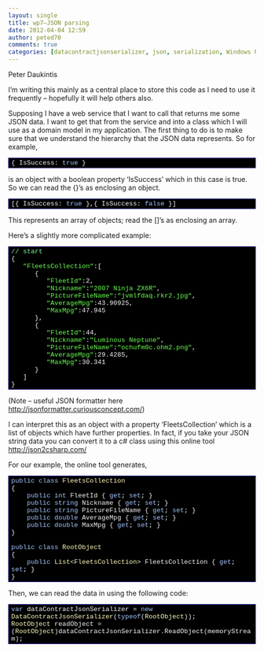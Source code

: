 ```yaml
---
layout: single
title: wp7–JSON parsing
date: 2012-04-04 12:59
author: peted70
comments: true
categories: [datacontractjsonserializer, json, serialization, Windows Phone 7, wp7]
---
```

<p>Peter Daukintis</p>  <p>I’m writing this mainly as a central place to store this code as I need to use it frequently – hopefully it will help others also.</p>  <p>Supposing I have a web service that I want to call that returns me some JSON data. I want to get that from the service and into a class which I will use as a domain model in my application. The first thing to do is to make sure that we understand the hierarchy that the JSON data represents. So for example,</p>  <div style="margin:0;display:inline;float:none;padding:0;" id="scid:9ce6104f-a9aa-4a17-a79f-3a39532ebf7c:b2457821-2587-447a-af12-6d7212a200af" class="wlWriterEditableSmartContent"> <div style="border:#000080 1px solid;color:#000;font-family:'Courier New', Courier, Monospace;font-size:10pt;"> <div style="background-color:#000000;overflow:auto;padding:2px 5px;"><span style="color:#f3f3f3;">{ IsSuccess: </span><span style="color:#a2c4fd;">true</span><span style="color:#f3f3f3;"> } </span></div> </div> </div>  <p>is an object with a boolean property ‘IsSuccess’ which in this case is true. So we can read the {}’s as enclosing an object.</p>  <div style="margin:0;display:inline;float:none;padding:0;" id="scid:9ce6104f-a9aa-4a17-a79f-3a39532ebf7c:787e4301-ffa9-4b9f-8122-827ef204cd04" class="wlWriterEditableSmartContent"> <div style="border:#000080 1px solid;color:#000;font-family:'Courier New', Courier, Monospace;font-size:10pt;"> <div style="background-color:#000000;overflow:auto;padding:2px 5px;"><span style="color:#f3f3f3;">[{ IsSuccess: </span><span style="color:#a2c4fd;">true</span><span style="color:#f3f3f3;"> },{ IsSuccess: </span><span style="color:#a2c4fd;">false</span><span style="color:#f3f3f3;"> }]  </span></div> </div> </div>  <p>This represents an array of objects; read the []’s as enclosing an array.</p>  <p>Here’s a slightly more complicated example:</p>  <div style="margin:0;display:inline;float:none;padding:0;" id="scid:9ce6104f-a9aa-4a17-a79f-3a39532ebf7c:16e84931-5f6b-4910-bec7-b108b91fdc14" class="wlWriterEditableSmartContent"> <div style="border:#000080 1px solid;color:#000;font-family:'Courier New', Courier, Monospace;font-size:10pt;"> <div style="background-color:#000000;overflow:auto;padding:2px 5px;"><span style="color:#75ffa2;">// start</span><br> <span style="color:#f3f3f3;">{</span><br>    <span style="color:#f3f3f3;"></span><span style="color:#6afd51;">&quot;FleetsCollection&quot;</span><span style="color:#f3f3f3;">:[</span><br>       <span style="color:#f3f3f3;">{</span><br>          <span style="color:#f3f3f3;"></span><span style="color:#6afd51;">&quot;FleetId&quot;</span><span style="color:#f3f3f3;">:2,</span><br>          <span style="color:#f3f3f3;"></span><span style="color:#6afd51;">&quot;Nickname&quot;</span><span style="color:#f3f3f3;">:</span><span style="color:#6afd51;">&quot;2007 Ninja ZX6R&quot;</span><span style="color:#f3f3f3;">,</span><br>          <span style="color:#f3f3f3;"></span><span style="color:#6afd51;">&quot;PictureFileName&quot;</span><span style="color:#f3f3f3;">:</span><span style="color:#6afd51;">&quot;jvmlfdaq.rkr2.jpg&quot;</span><span style="color:#f3f3f3;">,</span><br>          <span style="color:#f3f3f3;"></span><span style="color:#6afd51;">&quot;AverageMpg&quot;</span><span style="color:#f3f3f3;">:43.90925,</span><br>          <span style="color:#f3f3f3;"></span><span style="color:#6afd51;">&quot;MaxMpg&quot;</span><span style="color:#f3f3f3;">:47.945</span><br>       <span style="color:#f3f3f3;">},</span><br>       <span style="color:#f3f3f3;">{</span><br>          <span style="color:#f3f3f3;"></span><span style="color:#6afd51;">&quot;FleetId&quot;</span><span style="color:#f3f3f3;">:44,</span><br>          <span style="color:#f3f3f3;"></span><span style="color:#6afd51;">&quot;Nickname&quot;</span><span style="color:#f3f3f3;">:</span><span style="color:#6afd51;">&quot;Luminous Neptune&quot;</span><span style="color:#f3f3f3;">,</span><br>          <span style="color:#f3f3f3;"></span><span style="color:#6afd51;">&quot;PictureFileName&quot;</span><span style="color:#f3f3f3;">:</span><span style="color:#6afd51;">&quot;ochufm0c.ohm2.png&quot;</span><span style="color:#f3f3f3;">,</span><br>          <span style="color:#f3f3f3;"></span><span style="color:#6afd51;">&quot;AverageMpg&quot;</span><span style="color:#f3f3f3;">:29.4285,</span><br>          <span style="color:#f3f3f3;"></span><span style="color:#6afd51;">&quot;MaxMpg&quot;</span><span style="color:#f3f3f3;">:30.341</span><br>       <span style="color:#f3f3f3;">}</span><br>    <span style="color:#f3f3f3;">]</span><br> <span style="color:#f3f3f3;">}</span></div> </div> </div>  <p>(Note – useful JSON formatter here <a title="http://jsonformatter.curiousconcept.com/" href="http://jsonformatter.curiousconcept.com/">http://jsonformatter.curiousconcept.com/</a>)</p>  <p>I can interpret this as an object with a property ‘FleetsCollection’ which is a list of objects which have further properties. In fact, if you take your JSON string data you can convert it to a c# class using this online tool <a title="http://json2csharp.com/" href="http://json2csharp.com/">http://json2csharp.com/</a></p>  <p>For our example, the online tool generates,</p>  <div style="margin:0;display:inline;float:none;padding:0;" id="scid:9ce6104f-a9aa-4a17-a79f-3a39532ebf7c:38c6629a-18e0-4daa-9d9a-96992ed35d83" class="wlWriterEditableSmartContent"> <div style="border:#000080 1px solid;color:#000;font-family:'Courier New', Courier, Monospace;font-size:10pt;"> <div style="background-color:#000000;overflow:auto;padding:2px 5px;"><span style="color:#f3f3f3;"></span><span style="color:#a2c4fd;">public</span><span style="color:#f3f3f3;"> </span><span style="color:#a2c4fd;">class</span><span style="color:#f3f3f3;"> </span><span style="color:#fdf8b9;">FleetsCollection</span><br> <span style="color:#f3f3f3;">{</span><br>     <span style="color:#f3f3f3;"></span><span style="color:#a2c4fd;">public</span><span style="color:#f3f3f3;"> </span><span style="color:#a2c4fd;">int</span><span style="color:#f3f3f3;"> FleetId { </span><span style="color:#a2c4fd;">get</span><span style="color:#f3f3f3;">; </span><span style="color:#a2c4fd;">set</span><span style="color:#f3f3f3;">; }</span><br>     <span style="color:#f3f3f3;"></span><span style="color:#a2c4fd;">public</span><span style="color:#f3f3f3;"> </span><span style="color:#a2c4fd;">string</span><span style="color:#f3f3f3;"> Nickname { </span><span style="color:#a2c4fd;">get</span><span style="color:#f3f3f3;">; </span><span style="color:#a2c4fd;">set</span><span style="color:#f3f3f3;">; }</span><br>     <span style="color:#f3f3f3;"></span><span style="color:#a2c4fd;">public</span><span style="color:#f3f3f3;"> </span><span style="color:#a2c4fd;">string</span><span style="color:#f3f3f3;"> PictureFileName { </span><span style="color:#a2c4fd;">get</span><span style="color:#f3f3f3;">; </span><span style="color:#a2c4fd;">set</span><span style="color:#f3f3f3;">; }</span><br>     <span style="color:#f3f3f3;"></span><span style="color:#a2c4fd;">public</span><span style="color:#f3f3f3;"> </span><span style="color:#a2c4fd;">double</span><span style="color:#f3f3f3;"> AverageMpg { </span><span style="color:#a2c4fd;">get</span><span style="color:#f3f3f3;">; </span><span style="color:#a2c4fd;">set</span><span style="color:#f3f3f3;">; }</span><br>     <span style="color:#f3f3f3;"></span><span style="color:#a2c4fd;">public</span><span style="color:#f3f3f3;"> </span><span style="color:#a2c4fd;">double</span><span style="color:#f3f3f3;"> MaxMpg { </span><span style="color:#a2c4fd;">get</span><span style="color:#f3f3f3;">; </span><span style="color:#a2c4fd;">set</span><span style="color:#f3f3f3;">; }</span><br> <span style="color:#f3f3f3;">}</span><br> <br> <span style="color:#f3f3f3;"></span><span style="color:#a2c4fd;">public</span><span style="color:#f3f3f3;"> </span><span style="color:#a2c4fd;">class</span><span style="color:#f3f3f3;"> </span><span style="color:#fdf8b9;">RootObject</span><br> <span style="color:#f3f3f3;">{</span><br>     <span style="color:#f3f3f3;"></span><span style="color:#a2c4fd;">public</span><span style="color:#f3f3f3;"> </span><span style="color:#fdf8b9;">List</span><span style="color:#f3f3f3;">&lt;</span><span style="color:#fdf8b9;">FleetsCollection</span><span style="color:#f3f3f3;">&gt; FleetsCollection { </span><span style="color:#a2c4fd;">get</span><span style="color:#f3f3f3;">; </span><span style="color:#a2c4fd;">set</span><span style="color:#f3f3f3;">; }</span><br> <span style="color:#f3f3f3;">}</span></div> </div> </div>  <p> Then, we can read the data in using the following code:</p>  <div style="margin:0;display:inline;float:none;padding:0;" id="scid:9ce6104f-a9aa-4a17-a79f-3a39532ebf7c:8119fb86-efb4-43ff-9e98-3404f9758fc3" class="wlWriterEditableSmartContent"> <div style="border:#000080 1px solid;color:#000;font-family:'Courier New', Courier, Monospace;font-size:10pt;"> <div style="background-color:#000000;overflow:auto;padding:2px 5px;"><span style="color:#f3f3f3;"></span><span style="color:#a2c4fd;">var</span><span style="color:#f3f3f3;"> dataContractJsonSerializer = </span><span style="color:#a2c4fd;">new</span><span style="color:#f3f3f3;"> </span><span style="color:#fdf8b9;">DataContractJsonSerializer</span><span style="color:#f3f3f3;">(</span><span style="color:#a2c4fd;">typeof</span><span style="color:#f3f3f3;">(</span><span style="color:#fdf8b9;">RootObject</span><span style="color:#f3f3f3;">));</span><br> <span style="color:#f3f3f3;"></span><span style="color:#fdf8b9;">RootObject</span><span style="color:#f3f3f3;"> readObject = (</span><span style="color:#fdf8b9;">RootObject</span><span style="color:#f3f3f3;">)dataContractJsonSerializer.ReadObject(memoryStream);</span></div> </div> </div>
